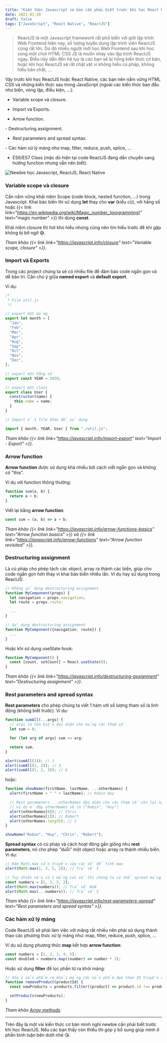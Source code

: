 ```yaml
---
title: "Kiến thức Javascript cơ bản cần phải biết trước khi học React Native / ReactJS"
date: 2021-01-20
draft: false
tags: ["JavaScript", "React Native", "ReactJS"]
---
```


> ReactJS là một Javascript framework rất phổ biến với giới lập trình Web Frontend hiện nay, số lượng tuyển dụng lập trình viên ReactJS cũng rất lớn. Do đó nhiều người mới học Web Frontend sau khi học xong một chút HTML CSS JS là muốn nhảy vào lập trình ReactJS ngay. Điều này dẫn đến hệ lụy là các bạn sẽ bị hổng kiến thức cơ bản, hoặc khi học ReactJS sẽ rất chật vật vì không hiểu cú pháp, không hiểu bản chất, ...

Vậy trước khi học ReactJS hoặc React Native, các bạn nên nẵm vững HTML CSS và những kiến thức sau trong JavaScript (ngoài các kiến thức ban đầu như biến, vòng lặp, điều kiện, ...):

- Variable scope và closure.

- Import và Exports.

- Arrow function.

- Destructuring assignment.

- Rest parameters and spread syntax.

- Các hàm xử lý mảng như map, filter, reduce, push, splice, ...

- ES6/ES7 Class (mặc dù hiện tại code ReactJS đang dần chuyển sang hướng function nhưng vẫn nên biết).

![Newbie học Javascript, ReactJS, React Native](/images/newbie-frog.jpg)

### Variable scope và closure

Cần nắm vững khái niệm Scope (code block, nested function, ...) trong Javascript. Khai báo biến thì sử dụng **let** thay cho **var** (kiểu cũ), với hằng số hoặc {{< link link="https://en.wikipedia.org/wiki/Magic_number_(programming)" text="magic number" >}} thì dùng **const**.

Khái niệm closure thì hơi khó hiểu nhưng cũng nên tìm hiểu trước để khi gặp không bị bỡ ngỡ 😅.

_Tham khảo {{< link link="https://javascript.info/closure" text="Variable scope, closure" >}}._

### Import và Exports

Trong các project chúng ta sẽ có nhiều file để đảm bảo code ngắn gọn và dễ bảo trì. Cần chú ý giữa **named export** và **default export**.

Ví dụ:

```javascript
/*
 * File util.js
 */

// export một mảng
export let month = [
  "Jan",
  "Feb",
  "Mar",
  "Apr",
  "Aug",
  "Sep",
  "Oct",
  "Nov",
  "Dec",
];

// export một hằng số
export const YEAR = 2020;

// export một class
export class User {
  constructor(name) {
    this.name = name;
  }
}
```

```javascript
// Import ở 1 file khác để sử dụng

import { month, YEAR, User } from "./util.js";
```

_Tham khảo {{< link link="https://javascript.info/import-export" text="Import - Export" >}}._

### Arrow function

**Arrow function** được sử dụng khá nhiều bởi cách viết ngắn gọn và không có "this".

Ví dụ với function thông thường:

```javascript
function sum(a, b) {
  return a + b;
}
```

Viết lại bằng **arrow function**:

```javascript
const sum = (a, b) => a + b;
```

_Tham khảo {{< link link="https://javascript.info/arrow-functions-basics" text="Arrow function basics" >}} và {{< link link="https://javascript.info/arrow-functions" text="Arrow function revisited" >}}._

### Destructuring assignment

Là cú pháp cho phép tách các object, array ra thành các biến, giúp cho code ngắn gọn hơn thay vì khai báo biến nhiều lần. Ví dụ hay sử dụng trong ReactJS:

```javascript
// Không sử dụng destructuring assignment
function MyComponent(props) {
  let navigation = props.navigation;
  let route = props.route;

  ...
}

// Sử dụng destructuring assignment
function MyComponent({navigation, route}) {
  ...
}
```

Hoặc khi sử dụng useState hook:

```javascript
function MyComponent() {
  const [count, setCount] = React.useState(0);
}
```

_Tham khảo {{< link link="https://javascript.info/destructuring-assignment" text="Destructuring assignment" >}}_.

### Rest parameters and spread syntax

**Rest parameters** cho phép chúng ta viết 1 hàm với số lượng tham số là linh động (không biết trước). Ví dụ:

```javascript
function sumAll(...args) {
  // args là tên biến đại diện cho mảng các tham số
  let sum = 0;

  for (let arg of args) sum += arg;

  return sum;
}

alert(sumAll(1)); // 1
alert(sumAll(1, 2)); // 3
alert(sumAll(1, 2, 3)); // 6
```

hoặc:

```javascript
function showName(firstName, lastName, ...otherNames) {
  alert(firstName + " " + lastName); // Robin Huy

  // Rest parameters ...otherNames đại diện cho các tham số còn lại ngoài 2 tham số đầu tiên
  // ví dụ ở đây otherNames sẽ là ["Robin", "Huy"]
  alert(otherNames[0]); // Chris
  alert(otherNames[1]); // Robert
  alert(otherNames.length); // 2
}

showName("Robin", "Huy", "Chris", "Robert");
```

**Spread syntax** có cú pháp và cách hoạt động gần giống như **rest parameters**, nó cho phép "duỗi" một object hoặc array ra thành nhiều biến. Ví dụ:

```javascript
// Hàm Math.max cần truyền vào các số để tính max
alert(Math.max(1, 3, 5, 2)); // Trả về 5

// Tuy nhiên nếu có 1 mảng các số thì chúng ta có thể spread mảng đó ra để sử dụng hàm Math.max
const numbers = [1, 3, 5, 2];
alert(Math.max(numbers)); // Trả về NaN
alert(Math.max(...numbers)); // Trả về 5
```

_Tham khảo {{< link link="https://javascript.info/rest-parameters-spread" text="Rest parameters and spread syntax" >}}_.

### Các hàm xử lý mảng

Code ReactJS sẽ phải làm việc với mảng rất nhiều nên phải sử dụng thành thạo các phương thức xử lý mảng như: map, filter, reduce, push, splice, ...

Ví dụ sử dụng phương thức **map** kết hợp **arrow function**:

```javascript
const numbers = [1, 2, 3, 4, 5];
const doubled = numbers.map((number) => number * 2);
```

Hoặc sử dụng **filter** để lọc phần tử ra khỏi mảng:

```javascript
// Xóa 1 sản phẩm ra khỏi mảng các sản phẩm dựa theo ID truyền vào
function removeProduct(productId) {
  const newProducts = products.filter((product) => product.id !== productId);

  setProducts(newProducts);
}
```

_Tham khảo [Array methods](https://javascript.info/array-methods)_.

---

Trên đây là một vài kiến thức cơ bản mình nghĩ newbie cần phải biết trước khi học ReactJS. Nếu các bạn thấy còn thiếu thì góp ý bổ sung giúp mình ở phần bình luận bên dưới nhé 😘.

